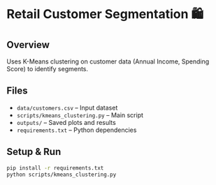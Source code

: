 # Retail Customer Segmentation 🛍️

## Overview
Uses K-Means clustering on customer data (Annual Income, Spending Score) to identify segments.

## Files
- `data/customers.csv` – Input dataset  
- `scripts/kmeans_clustering.py` – Main script  
- `outputs/` – Saved plots and results  
- `requirements.txt` – Python dependencies

## Setup & Run
```bash
pip install -r requirements.txt
python scripts/kmeans_clustering.py
